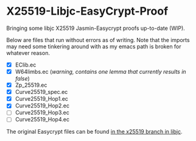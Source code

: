 # X25519-Libjc-EasyCrypt-Proof
Bringing some libjc X25519 Jasmin-Easycrypt proofs up-to-date (WIP).

Below are files that run without errors as of writing. Note that the imports may need some tinkering around with as my emacs path is broken for whatever reason.

- [X] EClib.ec 
- [X] W64limbs.ec (*warning, contains one lemma that currently results in false*)
- [X] Zp_25519.ec
- [X] Curve25519_spec.ec
- [X] Curve25519_Hop1.ec
- [X] Curve25519_Hop2.ec
- [ ] Curve25519_Hop3.ec
- [ ] Curve25519_Hop4.ec

The original Easycrypt files can be found [in the x25519 branch in libjc](https://github.com/tfaoliveira/libjc/tree/x25519/proof/crypto_scalarmult/curve25519).
